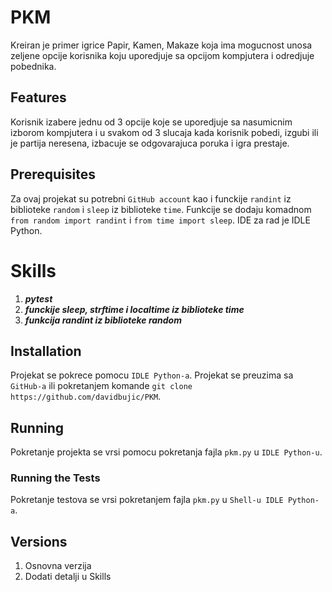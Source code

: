 # PKM

Kreiran je primer igrice Papir, Kamen, Makaze koja ima mogucnost unosa zeljene opcije korisnika koju uporedjuje sa opcijom kompjutera i odredjuje pobednika.

## Features
Korisnik izabere jednu od 3 opcije koje se uporedjuje sa nasumicnim izborom kompjutera i u svakom od 3 slucaja kada korisnik pobedi, izgubi ili je partija neresena, izbacuje se odgovarajuca poruka i igra prestaje.

## Prerequisites
Za ovaj projekat su potrebni `GitHub account` kao i funckije `randint` iz biblioteke `random` i `sleep` iz biblioteke `time`. Funkcije se dodaju komadnom `from random import randint` i `from time import sleep`. IDE za rad je IDLE Python.

# Skills
1. ***pytest***
2. ***funckije sleep, strftime i localtime iz biblioteke time***
3. ***funkcija randint iz biblioteke random***

## Installation
Projekat se pokrece pomocu `IDLE Python-a`. Projekat se preuzima sa `GitHub-a` ili pokretanjem komande `git clone https://github.com/davidbujic/PKM`.

## Running
Pokretanje projekta se vrsi pomocu pokretanja fajla `pkm.py` u `IDLE Python-u`.

### Running the Tests
Pokretanje testova se vrsi pokretanjem fajla `pkm.py` u `Shell-u IDLE Python-a`.

## Versions
1. Osnovna verzija
2. Dodati detalji u Skills
